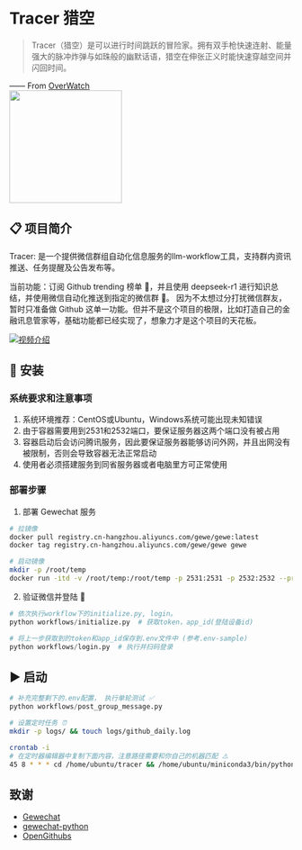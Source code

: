 # Tracer 猎空

> Tracer（猎空）是可以进行时间跳跃的冒险家。拥有双手枪快速连射、能量强大的脉冲炸弹与如珠般的幽默话语，猎空在伸张正义时能快速穿越空间并闪回时间。

—— From [OverWatch](https://ow.blizzard.cn/heroes/tracer)  
<img src="https://upload.wikimedia.org/wikipedia/zh/d/d6/Tracer_Overwatch.png" width="200" height="200" />


## 📋 项目简介
Tracer: 是一个提供微信群组自动化信息服务的llm-workflow工具，支持群内资讯推送、任务提醒及公告发布等。

当前功能：订阅 Github trending 榜单 🌟，并且使用 deepseek-r1 进行知识总结，并使用微信自动化推送到指定的微信群 📱。
因为不太想过分打扰微信群友，暂时只准备做 Github 这单一功能。但并不是这个项目的极限，比如打造自己的金融讯息管家等，基础功能都已经实现了，想象力才是这个项目的天花板。

[![视频介绍](https://img.shields.io/badge/点击观看-B站视频-blue?logo=bilibili)](https://www.bilibili.com/video/BV15GXQY3Ez3/?vd_source=2acabf9b10c0b70274da02f31cf31368)

## 🔧 安装

### 系统要求和注意事项

1. 系统环境推荐：CentOS或Ubuntu，Windows系统可能出现未知错误
2. 由于容器需要用到2531和2532端口，要保证服务器这两个端口没有被占用
3. 容器启动后会访问腾讯服务，因此要保证服务器能够访问外网，并且出网没有被限制，否则会导致容器无法正常启动
4. 使用者必须搭建服务到同省服务器或者电脑里方可正常使用

### 部署步骤

1. 部署 Gewechat 服务
```sh
# 拉镜像 
docker pull registry.cn-hangzhou.aliyuncs.com/gewe/gewe:latest
docker tag registry.cn-hangzhou.aliyuncs.com/gewe/gewe gewe

# 启动镜像 
mkdir -p /root/temp
docker run -itd -v /root/temp:/root/temp -p 2531:2531 -p 2532:2532 --privileged=true --name=gewe gewe /usr/sbin/init
```

2. 验证微信并登陆 🔐
```python
# 依次执行workflow下的initialize.py, login。
python workflows/initialize.py  # 获取token，app_id(登陆设备id)

# 将上一步获取到的token和app_id保存到.env文件中 (参考.env-sample)
python workflows/login.py  # 执行并扫码登录
```

## ▶️ 启动

```python
# 补充完整剩下的.env配置， 执行单轮测试 ✅
python workflows/post_group_message.py
```

```sh
# 设置定时任务 ⏰
mkdir -p logs/ && touch logs/github_daily.log

crontab -i
# 在定时器编辑器中复制下面内容，注意路径需要和你自己的机器匹配 ⚠️
45 8 * * * cd /home/ubuntu/tracer && /home/ubuntu/miniconda3/bin/python workflows/post_group_message.py >> /home/ubuntu/tracer/logs/github_daily.log 2>&1
```


## 致谢
- [Gewechat](https://github.com/Devo919/Gewechat) 
- [gewechat-python](https://github.com/hanfangyuan4396/gewechat-python)  
- [OpenGithubs](https://github.com/OpenGithubs/github-daily-rank)
